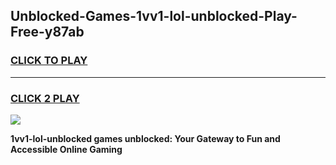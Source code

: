 
## Unblocked-Games-1vv1-lol-unblocked-Play-Free-y87ab
<h3>
<a href="https://premium76.site?title=1vv1-lol-unblocked&ref=18A1">CLICK TO PLAY</a></h3>
<hr>

<h3>
<a href="https://premium76.site?title=1vv1-lol-unblocked&ref=18A1">CLICK 2 PLAY</a>
  
</h3>

<a href="https://premium76.site?title=1vv1-lol-unblocked&ref=18A1"><img src="https://clearcache.store/games.png"></a>


**1vv1-lol-unblocked games unblocked: Your Gateway to Fun and Accessible Online Gaming**
